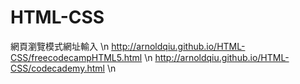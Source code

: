 # HTML-CSS

網頁瀏覽模式網址輸入 \n
http://arnoldqiu.github.io/HTML-CSS/freecodecampHTML5.html \n
http://arnoldqiu.github.io/HTML-CSS/codecademy.html \n
